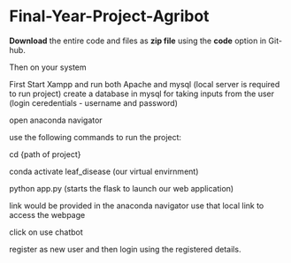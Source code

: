 # Final-Year-Project-Agribot 
**Download** the entire code and files as **zip file** using the **code** option in Git-hub.

Then on your system 

First Start Xampp and run both Apache and mysql (local server is required to run project)
create a database in mysql for taking inputs from the user (login ceredentials - username and password)

open anaconda navigator

use the following commands to run the project:

cd {path of project}

conda activate leaf_disease  (our virtual envirnment)

python app.py (starts the flask to launch our web application)

link would be provided in the anaconda navigator use that local link to access the webpage

click on use chatbot

register as new user and then login using the registered details.
